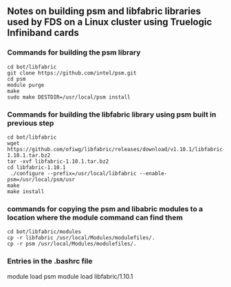 ## Notes on building psm and libfabric libraries used by FDS on a Linux cluster using Truelogic Infiniband cards

### Commands for building the psm library
```
cd bot/libfabric
git clone https://github.com/intel/psm.git
cd psm
module purge
make
sudo make DESTDIR=/usr/local/psm install
```

### Commands for building the libfabric library using psm built in previous step

```
cd bot/libfabric
wget https://github.com/ofiwg/libfabric/releases/download/v1.10.1/libfabric-1.10.1.tar.bz2
tar -xvf libfabric-1.10.1.tar.bz2
cd libfabric-1.10.1
 ./configure --prefix=/usr/local/libfabric --enable-psm=/usr/local/psm/usr
make
make install
```

### commands for copying the psm and libabric modules to a location where the module command can find them

```
cd bot/libfabric/modules
cp -r libfabric /usr/local/Modules/modulefiles/.
cp -r psm /usr/local/Modules/modulefiles/.

```

### Entries in the .bashrc file

module load psm
module load libfabric/1.10.1
